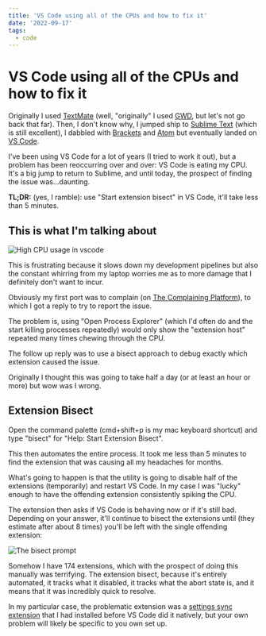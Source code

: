 ```yaml
---
title: 'VS Code using all of the CPUs and how to fix it'
date: '2022-09-17'
tags:
  - code
---
```


# VS Code using all of the CPUs and how to fix it

Originally I used [TextMate](https://macromates.com/) (well, "originally" I used [GWD](http://gwdsoft.com/), but let's not go back that far). Then, I don't know why, I jumped ship to [Sublime Text](https://www.sublimetext.com/) (which is still excellent), I dabbled with [Brackets](https://brackets.io/) and [Atom](https://atom.io/) but eventually landed on [VS Code](https://code.visualstudio.com/).

I've been using VS Code for a lot of years (I tried to work it out), but a problem has been reoccurring over and over: VS Code is eating my CPU. It's a big jump to return to Sublime, and until today, the prospect of finding the issue was…daunting.

<!--more-->

**TL;DR:** (yes, I ramble): use "Start extension bisect" in VS Code, it'll take less than 5 minutes.

## This is what I'm talking about

![High CPU usage in vscode](/images/vscode-cpu.png)

This is frustrating because it slows down my development pipelines but also the constant whirring from my laptop worries me as to more damage that I definitely don't want to incur.

Obviously my first port was to complain (on [The Complaining Platform](https://twitter.com/rem)), to which I got a reply to try to report the issue.

The problem is, using "Open Process Explorer" (which I'd often do and the start killing processes repeatedly) would only show the "extension host" repeated many times chewing through the CPU.

The follow up reply was to use a bisect approach to debug exactly which extension caused the issue.

Originally I thought this was going to take half a day (or at least an hour or more) but wow was I wrong.

## Extension Bisect

Open the command palette (cmd+shift+p is my mac keyboard shortcut) and type "bisect" for "Help: Start Extension Bisect".

This then automates the entire process. It took me less than 5 minutes to find the extension that was causing all my headaches for months.

What's going to happen is that the utility is going to disable half of the extensions (temporarily) and restart VS Code. In my case I was "lucky" enough to have the offending extension consistently spiking the CPU.

The extension then asks if VS Code is behaving now or if it's still bad. Depending on your answer, it'll continue to bisect the extensions until (they estimate after about 8 times) you'll be left with the single offending extension:

![The bisect prompt](/images/vscode-bisect.png)

Somehow I have 174 extensions, which with the prospect of doing this manually was terrifying. The extension bisect, because it's entirely automated, it tracks what it disabled, it tracks what the abort state is, and it means that it was incredibly quick to resolve.

In my particular case, the problematic extension was a [settings sync extension](https://marketplace.visualstudio.com/items?itemName=Shan.code-settings-sync) that I had installed before VS Code did it natively, but your own problem will likely be specific to you own set up.
